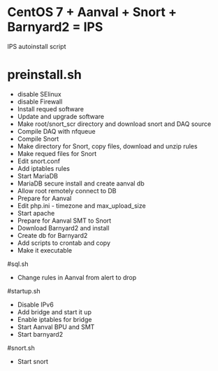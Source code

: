 # CentOS 7 + Aanval + Snort + Barnyard2 = IPS
IPS autoinstall script

# preinstall.sh

+ disable SElinux
+ disable Firewall
+ Install requed software
+ Update and upgrade software
+ Make root/snort_scr directory and download snort and DAQ source
+ Compile DAQ with nfqueue
+ Compile Snort
+ Make directory for Snort, copy files, download and unzip rules
+ Make requed files for Snort
+ Edit snort.conf
+ Add iptables rules
+ Start MariaDB
+ MariaDB secure install and create aanval db
+ Allow root remotely connect to DB
+ Prepare for Aanval
+ Edit php.ini - timezone and max_upload_size
+ Start apache
+ Prepare for Aanval SMT to Snort
+ Download Barnyard2 and install
+ Create db for Barnyard2
+ Add scripts to crontab and copy
+ Make it executable

#sql.sh

+ Change rules in Aanval from alert to drop

#startup.sh

+ Disable IPv6
+ Add bridge and start it up
+ Enable iptables for bridge
+ Start Aanval BPU and SMT
+ Start barnyard2

#snort.sh

+ Start snort
